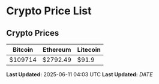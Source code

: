 # Crypto Price List

## Crypto Prices
| Bitcoin | Ethereum | Litecoin |
| ------- | -------- | -------- |
| $109714 | $2792.49 | $91.9 |
**Last Updated:** 2025-06-11 04:03 UTC
**Last Updated:** $DATE$

